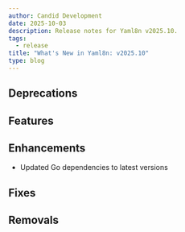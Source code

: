 ```yaml
---
author: Candid Development
date: 2025-10-03
description: Release notes for Yaml8n v2025.10.
tags:
  - release
title: "What's New in Yaml8n: v2025.10"
type: blog
---
```


## Deprecations

## Features

## Enhancements

- Updated Go dependencies to latest versions

## Fixes

## Removals
